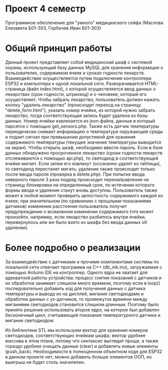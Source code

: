 # Проект 4 семестр
 Программное обеспечение для "умного" медицинского сейфа (Маслова Елизавета Б01-303, Горбачев Иван Б01-303)

 # Общий принцип работы
 Данный проект представляет собой медицинский шкаф с системой охраны, использующий базу данных MySQL для хранения информации о пользователях, содержимом ячеек и сроках годности лекарств. Взаимодействие осуществляется путем подключения контроллера ESP32 и компьютера к одной локальной сети. Разворачивается HTML-страница (файл index.html), с которой осуществляется ввод данных о лекарствах (срок годности, штрихкод) и о человеке, который его осуществляет. Чтобы забрать лекарство, пользователь должен нажать кнопку "удалить лекарство" (происходит переход на страницу "delete_form.html"), указать номер ячейки, из которой нужно забрать лекарство, тогда соответствующая запись будет удалена из базы данных. Номер ячейки извлекается из json-файла, данные в который парсятся с помощью get_sensors.php. Также есть датчик температуры периодически снимает информацию о температуре окружающей среды и подает сигнал при превышении допустимой для хранения содержимого температуры (текущее значение температуры выводится на экран). Чтобы открыть шкаф, необходимо ввести пароль. Если в базе данных обнаружено просроченное лекарство (сроки годности лекарств отслеживаются с помощью api.php), то светодиод в соответствующей ячейке мигает. Если затем его извлекут (осознанно удалят из таблицы), то светодиод перестанет мигать; удаление также происходит только после ввода пароля (проверка в delete.php). При попытке ввода неверного пароля 3 раза подряд происходит перенаправление на страницу блокировки на определенный срок, по истечении которого формы ввода и удаления станут вновь доступны. Пользователь также может в любой момент проверить целостность содержимого каждой из ячеек; при значительном (по сравнению с прошлыми показаниями датчиков) изменении расстояния пользователь получит предупреждение о возможном изменении содержимого (что может произойти, например, если лекарство разбилось внутри ячейки, перевернулось или же было взято из шкафа без ввода данных об удалении).
 
# Более подробно о реализации
За взаимодействие с датчиками и прочими компонентами системы по локальной сети отвечает программа на C++ (db_mk.ino), загружаемая с помощью Arduino IDE на контроллер. 
Одного ядра не хватает для адекватной работы устройства: процесс снятия показаний с датчиков и их обработки занимает слишком много времени, поэтому если в loop() последовательно добавить код для получения данных с датчика температуры и вывода их на дисплей, мигания светодиодами и обработки данных с уз-датчиков, то промежуток времени между миганиями светодиодов становится слишком длинным. Поэтому было принято решение использовать второе ядро, на которое был добавлен бесконечный цикл, считывающий показания температурного датчика и мигание светодиодом. 

Из библиотеки STL мы используем вектор для хранения номеров светодиодов, соответствующих ячейкам шкафа; вектор удобнее массива в этом плане, потому что синтаксис выглядит проще, а также гораздо удобнее очищать данные (clear) и добавлять новые элементы (push_back). Необходимости в полноценном объектном коде для ESP32 в данном проекте нет; можно добавить больше элементов ООП, но выигрыш не будет столь значителен.
